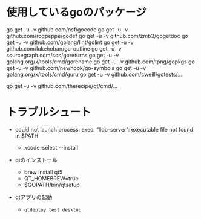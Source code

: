 # 使用しているgoのパッケージ
go get -u -v github.com/nsf/gocode
go get -u -v github.com/rogpeppe/godef
go get -u -v github.com/zmb3/gogetdoc
go get -u -v github.com/golang/lint/golint
go get -u -v github.com/lukehoban/go-outline
go get -u -v sourcegraph.com/sqs/goreturns
go get -u -v golang.org/x/tools/cmd/gorename
go get -u -v github.com/tpng/gopkgs
go get -u -v github.com/newhook/go-symbols
go get -u -v golang.org/x/tools/cmd/guru
go get -u -v github.com/cweill/gotests/...

go get -u -v github.com/therecipe/qt/cmd/...

# トラブルシュート
* could not launch process: exec: “lldb-server”: executable file not found in $PATH
  * xcode-select --install

* qtのインストール
  * brew install qt5
  * QT_HOMEBREW=true
  * $GOPATH/bin/qtsetup

* qtアプリの起動
  * `qtdeploy test desktop`